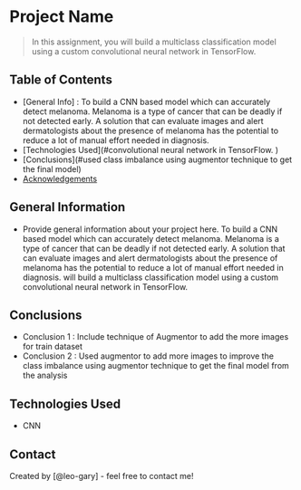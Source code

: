 # Project Name
> In this assignment, you will build a multiclass classification model using a custom convolutional neural network in TensorFlow. 


## Table of Contents
* [General Info] : To build a CNN based model which can accurately detect melanoma. Melanoma is a type of cancer that can be deadly if not detected early. 
 A solution that can evaluate images and alert dermatologists about the presence of melanoma has the potential to reduce a lot of manual effort needed in diagnosis.
* [Technologies Used](#convolutional neural network in TensorFlow. )
* [Conclusions](#used class imbalance using augmentor technique to get the final model)
* [Acknowledgements](#acknowledgements)

<!-- You can include any other section that is pertinent to your problem -->

## General Information
- Provide general information about your project here.
To build a CNN based model which can accurately detect melanoma. Melanoma is a type of cancer that can be deadly if not detected early. 
 A solution that can evaluate images and alert dermatologists about the presence of melanoma has the potential to reduce a lot of manual effort needed in diagnosis.
will build a multiclass classification model using a custom convolutional neural network in TensorFlow. 
<!-- You don't have to answer all the questions - just the ones relevant to your project. -->

## Conclusions
- Conclusion 1 : Include technique of Augmentor to add the more images for train dataset
- Conclusion 2 : Used augmentor to add more images to improve the class imbalance using augmentor technique to get the final model from the analysis


<!-- You don't have to answer all the questions - just the ones relevant to your project. -->


## Technologies Used
- CNN


<!-- As the libraries versions keep on changing, it is recommended to mention the version of library used in this project -->

## Contact
Created by [@leo-gary] - feel free to contact me!


<!-- Optional -->
<!-- ## License -->
<!-- This project is open source and available under the [... License](). -->

<!-- You don't have to include all sections - just the one's relevant to your project -->